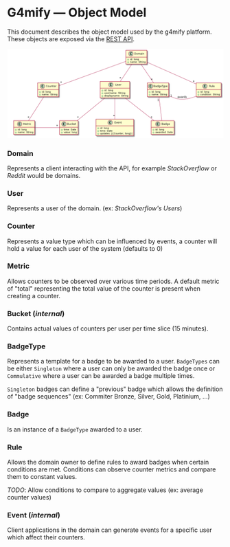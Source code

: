# G4mify &mdash; Object Model

This document describes the object model used by the g4mify platform. These objects are exposed via the [REST API](api.md).

![](models.png)

### Domain

Represents a client interacting with the API, for example *StackOverflow* or *Reddit* would be domains.

### User

Represents a user of the domain. (ex: *StackOverflow's Users*)

### Counter

Represents a value type which can be influenced by events, a counter will hold a value for each user of the system (defaults to 0)

### Metric

Allows counters to be observed over various time periods. A default metric of "total" representing the total value of the counter is present when creating a counter.

### Bucket (*internal*)

Contains actual values of counters per user per time slice (15 minutes).

### BadgeType

Represents a template for a badge to be awarded to a user. `BadgeTypes` can be either `Singleton` where a user can only be awarded the badge once or `Commulative` where a user can be awarded a badge multiple times.

`Singleton` badges can define a "previous" badge which allows the definition of "badge sequences" (ex: Commiter Bronze, Silver, Gold, Platinium, ...)

### Badge

Is an instance of a `BadgeType` awarded to a user.

### Rule

Allows the domain owner to define rules to award badges when certain conditions are met. Conditions can observe counter metrics and compare them to constant values.

*TODO*: Allow conditions to compare to aggregate values (ex: average counter values)

### Event (*internal*)

Client applications in the domain can generate events for a specific user which affect their counters.